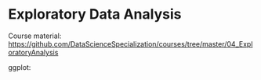 # Exploratory Data Analysis

Course material: https://github.com/DataScienceSpecialization/courses/tree/master/04_ExploratoryAnalysis

ggplot: 